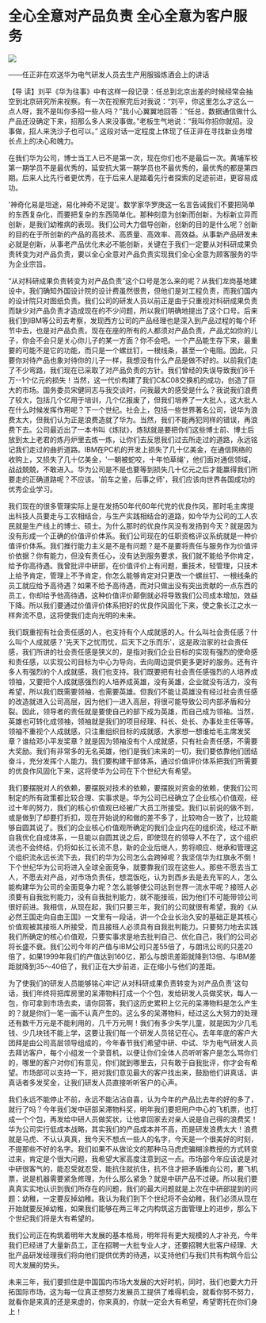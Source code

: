 # 全心全意对产品负责 全心全意为客户服务
<img class="pv" src="https://api.visitor.plantree.me/visitor-badge/pv?namespace=plantree.me&key=renzhengfei-speeches/全心全意对产品负责全心全意为客户服务.md">



――任正非在欢送华为电气研发人员去生产用服锻炼酒会上的讲话



【导  读】刘平《华为往事》中有这样一段记录：任总到北京出差的时候经常会抽空到北京研究所来视察。有一次在视察完后对我说：“刘平，你这里怎么才这么一点人呀，我不是叫你多招一些人吗？”我小心翼翼地回答：“任总，数据通信做什么产品还没确定下来，招那么多人来没事做。”老板生气地说：“我叫你招你就招。没事做，招人来洗沙子也可以。” 这段对话一定程度上体现了任正非在寻找新业务增长点上的决心和魄力。



在我们华为公司，博士当工人已不是第一次，现在你们也不是最后一次。黄埔军校第一期学员不是最优秀的，延安抗大第一期学员也不最优秀的，最优秀的都是第四期。后来人比先行者更优秀，在于后来人是踏着先行者探索的足迹前进，更容易成功。

'神奇化易是坦途，易化神奇不足提'。数学家华罗庚这一名言告诫我们不要把简单的东西复杂化，而要把复杂的东西简单化。那种刻意为创新而创新，为标新立异而创新，是我们幼稚病的表现。我们公司大力倡导创新，创新的目的是什么呢？创新的目的在于所创新的产品的高技术、高质量、高效率、高效益。从事新产品研发未必就是创新，从事老产品优化未必不能创新，关键在于我们一定要从对科研成果负责转变为对产品负责，要以全心全意对产品负责实现我们全心全意为顾客服务的华为企业宗旨。

“从对科研成果负责转变为对产品负责”这个口号是怎么来的呢？从我们龙岗基地建设中，我们确知外国设计院的设计费虽然很贵，但他们是对工程负责，而我们国内的设计院只对图纸负责。我们公司的研发人员以前正是由于只重视对科研成果负责而缺少对产品负责才造成现在的不少问题，所以我们明确地提出了这个口号。后来我们到IBM等公司去考察，发现西方公司的产品经理也是深入到产品过程的每个环节中去，也是对产品负责。现在在座的所有的人都须对产品负责，产品尤如你的儿子，你会不会只是关心你儿子的某一方面？你不会吧。一个产品能生存下来，最重要的可能不是它的功能，而只是一个螺丝钉，一根线条，甚至一个电阻。因此，只要你对待产品也象对待你的儿子一样，我想没有什么产品是做不好的。以前我们走了不少弯路，我们现在已采取了对产品负责的方针。我们曾经的失误导致我们6千万--1个亿元的损失！当然，这一代价构建了我们C&C08交换机的成功，创造了巨大的市场。国务委员宋健同志与我交谈时，问我最大的感受是什么？我说我们浪费了较大，包括几个亿用于培训，几个亿报废了，但我们培养了一大批人，这大批人在什么时候发挥作用呢？下一个世纪。社会上，包括一些世界著名公司，说华为浪费太大，但我们认为正是浪费造就了华为。当然，我们不能再犯同样的错误，再浪费下去。公司最近出了一本书叫《炼狱》，炼狱就是要把你们这些博士前、博士后放到太上老君的炼丹炉里去炼一炼，让你们去反思我们过去所走过的道路，永远铭记我们走过的曲折道路。IBM在PC机的开发上损失了几十亿美金，在通信网络的收购上，又损失了几十亿美金，'一朝被蛇咬，十年怕草绳'，他们面对通信领域，战战兢兢，不敢进入。华为公司是不是也要等到损失几十亿元之后才能赢得我们所要走的正确道路呢？不应该。'前车之鉴，后事之师'，我们应该向世界各国成功的优秀企业学习。

我们现在的很多管理实际上是在发扬50年代60年代党的优良作风，那时毛主席提出科技人员要走与工农相结合，与生产实践相结合的道路，如今华为公司的工人农民就是生产线上的博士、硕士。为什么那时的优良作风没有发扬到今天？就是因为没有形成一个正确的价值评价体系。我们公司现在的任职资格评议系统就是一种价值评价体系。我们推行能力主义是不是有问题？是不是要将责任与服务作为价值评价依据？你有能力，但没有责任心，没有达到服务要求，我们就不能给予你肯定，给予你高待遇。我曾批评中研部，在价值评价上有问题，重技术，轻管理，只技术上给予肯定，管理上不予肯定，你怎么能够肯定对只更改一个螺丝钉、一根线条的员工就应给予高待遇？如果不给予高待遇，而对只做出没有突出贡献的一点东西的员工，你却给予他高待遇，这种价值评价颠倒就必将导致我们公司成本增加，效益下降。所以我们要通过价值评价体系把好的优良作风固化下来，使之象长江之水一样奔流不息，这将使我们走向光明的未来。

我们既重视有社会责任感的人，也支持有个人成就感的人。什么叫社会责任感？什么叫个人成就感？'先天下之忧而忧，后天下之乐而乐'，这是政治家的社会责任感，我们所讲的社会责任感是狭义的，是指对我们企业目标的实现有强烈的使命感和责任感，以实现公司目标为中心为导向，去向周边提供更多更好的服务。还有许多人有强烈的个人成就感，我们也支持。我们既要把有社会责任感强烈的人培养成领袖，又要把个人成就感强烈的人培养成英雄，没有英雄，企业就没有活力，没有希望，所以我们既需要领袖，也需要英雄。但我们不能让英雄没有经过社会责任感的改造就进入公司高层，因为他们一进入高层，将很可能导致公司内部矛盾和分裂。因此，领导者的责任就是要使自己的部下成为英雄，而自己成为领袖。当然，英雄也可转化成领袖，领袖就是我们的项目经理、科长、处长、办事处主任等等。领袖不重视个人成就感，只注重组织目标的成就感，大家想一想谁给毛主席发奖章？谁给邓小平发奖章？就是因为领袖没有个人成就感，只有社会责任感，不需要大奖励。我们有非常多的无名英雄，他们是我们未来的一切，我们要依靠他们团结奋斗，充分发挥个人能力。我们要构建干部体系，通过价值评价体系把我们所需要的优良作风固化下来，这将使华为公司在下个世纪大有希望。

我们要摆脱对人的依赖，要摆脱对技术的依赖，要摆脱对资金的依赖，使我们公司制定的所有政策都比较合理、实事求是。华为公司已经确立了企业核心价值观，经过十年的努力，我们的核心价值观已经被广大员工所接受。我们以前说的做不到，或是做到了却要打折扣，现在开始说的和做的差不多了，比较吻合一致了，比较能够自圆其说了。我们的企业核心价值观所确定的我们企业内在的组织流，经过不断自我优化自成体系，一旦能以自圆其说之后，即使现在的领导人不在了，这个组织流也不会终结，仍将如长江长流不息，新的企业后继人，势将顺应、继承和管理这个组织流永远长流下去，我们的华为公司怎么会跨掉呢？我坚信华为红旗永不倒！下个世纪华为公司将进入全球全面竞争，就要靠我们现在这些人。那些不愿去当工人，不愿去对产品，对市场负责任，想混饭吃，认为到西乡去是去充军的人，怎么能构建华为公司的全面竞争力呢？怎么能够使公司达到世界一流水平呢？接班人必须要有自我批判能力，没有自我批判能力，就不能接班，因为他们不可能带领公司很好前进。我相信，从现在起，我们只要三年，我们的公司就很有希望，我的《从必然王国走向自由王国》一文里有一段话，讲一个企业长治久安的基础正是其核心价值观被其接班人所接受，而且接班人必须具有自我批判能力。只要努力地去实践我们所确定的核心价值观，只要实事求是地去批判自己、优化自己，我们的公司必将长盛不衰。我们公司今年的产值与IBM公司只差55倍了，与朗讯公司的只差20倍了，如果1999年我们的产值达到160亿，那么与朗讯差距就降到13倍、与IBM差距就降到35～40倍了，我们正在大步前进，正在缩小与他们的差距。

为了使我们的研发人员能够铭心牢记'从对科研成果负责转变为对产品负责'这句话，我们年终将把库房里的呆滞物料打成一个个包，发给研发人员做奖状，每人一包，你可拿到市场去卖，请你回答，我们这历史累积上亿元的呆滞物料是怎么产生的？就是你们一笔一画不认真产生的。这么多的呆滞物料，经过这么大努力的处理还有数千万元是不能利用的，几千万元啊！我们有多少失学儿童，就是因为少几毛钱、少几块钱不能上学，这要让我们每一个研发人员铭记在心。去年年底的客户大团拜是由公司高层领导组成的，今年春节我们希望中研、中试、华为电气研发人员去拜访客户，每个小组发一个录音机，以便让你们全体人员听听客户是怎么骂你们的，哪里的客户对你们有意见，你们就到哪里去，只有敢于自我批评，你才会有希望。市场部可以支持一下，把对我们意见最大的客户找出来，鼓励他们讲真话，讲真话者多发奖金，让我们研发人员直接听听客户的心声。

我们永远不能停止不前，永远不能沾沾自喜，认为今年的产品比去年的好的多了，就行了吗？今年我们发中研部呆滞物料奖，明年我们要把用户中心的飞机票，也打成一个个包，再发给中研人员做奖状，让他拿回家去对亲人说是自己得的浪费奖！华为公司实行低成本战略，其实我们的产品成本并不高，而是研发浪费太大！浪费就是马虎、不认认真真，我今天不想点一些人的名字，今天是一个很美好的时刻，不提那些不好的名字。我们如果不从做论文的那种马马虎虎骗糊涂教授的方式转变过来，肯定是个很大问题，我希望大家高度注意到这一点。市场部今年应该说是对中研很客气的，能忍受就忍受，能抗住就抗住，抗不住才把矛盾推向公司，要飞机票，说是机器需要紧急修理，为什么那么紧急？就是中研产品不过硬。所以我们要真真实实地认识到我们所存在的问题，我们的最大问题就是上次在中研部提到的问题：幼稚，一定要反掉幼稚。我认为我们到下个世纪将不会幼稚，我们必须从现在开始就要反掉幼稚，如果我们能够在两三年之内构筑这方面管理上的进步，那么下个世纪我们将是大有希望的。

我们公司正在构筑着明年大发展的基本格局，明年将有更大规模的人才补充，今年我们已经进了大量新员工，正在招聘一大批专业人才，还要招聘大批客户经理、大批产品研发经理我们将向他们提供优秀的待遇，以支持他们与我们共有构筑今后公司大发展的势头。

未来三年，我们要抓住是中国国内市场大发展的大好时机，同时，我们也要大力开拓国际市场，这为每一位真正想努力发展员工提供了难得机会，就看你努不努力，就看你是来真的还是来虚的，你来真的，你就一定会大有希望，希望寄托在你们身上！
